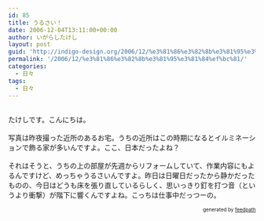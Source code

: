 ```yaml
---
id: 85
title: うるさい！
date: 2006-12-04T13:11:00+00:00
author: いがらしたけし
layout: post
guid: 'http://indigo-design.org/2006/12/%e3%81%86%e3%82%8b%e3%81%95%e3%81%84%ef%bc%81/'
permalink: '/2006/12/%e3%81%86%e3%82%8b%e3%81%95%e3%81%84%ef%bc%81/'
categories:
  - 日々
tags:
  - 日々
---
```

<br />たけしです。こんにちは。<br /><br />写真は昨夜撮った近所のあるお宅。うちの近所はこの時期になるとイルミネーションで飾る家が多いんですよ。ここ、日本だったよね？<br /><br />それはそうと、うちの上の部屋が先週からリフォームしていて、作業内容にもよるんですけど、めっちゃうるさいんですよ。昨日は日曜日だったから静かだったものの、今日はどうも床を張り直しているらしく、思いっきり釘を打つ音（というより衝撃）が階下に響くんですよね。こっちは仕事中だっつーの。<br />
<div style="text-align: right;font-size: 10px">
&nbsp;&nbsp;<span>generated by <a href="http://feedpath.jp">feedpath</a></span>
</div>